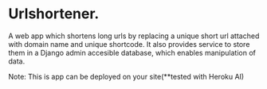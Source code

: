 # Urlshortener.     
A web app which shortens long urls by replacing a unique short url attached with domain name and unique shortcode.
It also provides service to store them in a Django admin accesible database, which enables manipulation of data.

Note:
    This is app can be deployed on your site(**tested with Heroku AI)
